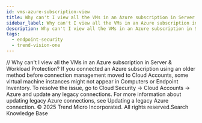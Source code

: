 ```yaml
---
id: vms-azure-subscription-view
title: Why can't I view all the VMs in an Azure subscription in Server & Workload Protection?
sidebar_label: Why can't I view all the VMs in an Azure subscription in Server & Workload Protection?
description: Why can't I view all the VMs in an Azure subscription in Server & Workload Protection?
tags:
  - endpoint-security
  - trend-vision-one
---
```


/*<![CDATA[*/ $('#title').html($('meta[name=map-description]').attr('content')); /*]]>*/ Why can't I view all the VMs in an Azure subscription in Server & Workload Protection? If you connected an Azure subscription using an older method before connection management moved to Cloud Accounts, some virtual machine instances might not appear in Computers or Endpoint Inventory. To resolve the issue, go to Cloud Security → Cloud Accounts → Azure and update any legacy connections. For more information about updating legacy Azure connections, see Updating a legacy Azure connection. © 2025 Trend Micro Incorporated. All rights reserved.Search Knowledge Base